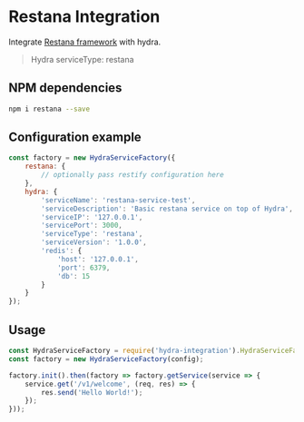 # Restana Integration #
Integrate [Restana framework](https://github.com/jkyberneees/ana) with hydra.
> Hydra serviceType: restana

## NPM dependencies
```bash
npm i restana --save
```

## Configuration example ##
```js
const factory = new HydraServiceFactory({
    restana: {
        // optionally pass restify configuration here
    },
    hydra: {
        'serviceName': 'restana-service-test',
        'serviceDescription': 'Basic restana service on top of Hydra',
        'serviceIP': '127.0.0.1',
        'servicePort': 3000,
        'serviceType': 'restana',
        'serviceVersion': '1.0.0',
        'redis': {
            'host': '127.0.0.1',
            'port': 6379,
            'db': 15
        }
    }
});
```

## Usage
```js
const HydraServiceFactory = require('hydra-integration').HydraServiceFactory;
const factory = new HydraServiceFactory(config);

factory.init().then(factory => factory.getService(service => {
    service.get('/v1/welcome', (req, res) => {
        res.send('Hello World!');
    });
}));
```